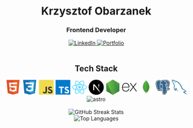 <h1 align="center">Krzysztof Obarzanek</h1>
<h3 align="center">Frontend Developer</h3>

<div align="center">
  <a href="https://linkedin.com/in/krzysztof-obarzanek-6b8803254">
    <img src="https://img.shields.io/badge/LinkedIn-0077B5?style=for-the-badge&logo=linkedin&logoColor=white" alt="LinkedIn"/>
  </a>
  <a href="https://www.kris1027.pl/">
    <img src="https://img.shields.io/badge/Portfolio-4CAF50?style=for-the-badge&logo=files&logoColor=white" alt="Portfolio"/>
  </a>
</div>

<br/>

<h2 align="center">Tech Stack</h2>

<div align="center">
  <img src="https://raw.githubusercontent.com/devicons/devicon/master/icons/html5/html5-original.svg" alt="html5" width="40" height="40"/>
  <img src="https://raw.githubusercontent.com/devicons/devicon/master/icons/css3/css3-original.svg" alt="css3" width="40" height="40"/>
  <img src="https://raw.githubusercontent.com/devicons/devicon/master/icons/javascript/javascript-original.svg" alt="javascript" width="40" height="40"/>
  <img src="https://raw.githubusercontent.com/devicons/devicon/master/icons/typescript/typescript-original.svg" alt="typescript" width="40" height="40"/>
  <img src="https://raw.githubusercontent.com/devicons/devicon/master/icons/react/react-original.svg" alt="react" width="40" height="40"/>
  <img src="https://raw.githubusercontent.com/devicons/devicon/master/icons/nextjs/nextjs-original.svg" alt="nextjs" width="40" height="40"/>
  <img src="https://raw.githubusercontent.com/devicons/devicon/master/icons/nodejs/nodejs-original.svg" alt="nodejs" width="40" height="40"/>
  <img src="https://raw.githubusercontent.com/devicons/devicon/master/icons/express/express-original.svg" alt="express" width="40" height="40"/>
  <img src="https://raw.githubusercontent.com/devicons/devicon/master/icons/mongodb/mongodb-original.svg" alt="mongodb" width="40" height="40"/>
  <img src="https://raw.githubusercontent.com/devicons/devicon/master/icons/postgresql/postgresql-original.svg" alt="postgresql" width="40" height="40"/>
  <img src="https://raw.githubusercontent.com/devicons/devicon/master/icons/mysql/mysql-original.svg" alt="mysql" width="40" height="40"/>
  <img src="https://cdn.simpleicons.org/astro/FF5D01" alt="astro" width="40" height="40"/>
</div>

<br/>

<div align="center">
  <img src="https://github-readme-streak-stats.herokuapp.com/?user=kris1027&theme=default&hide_border=true" alt="GitHub Streak Stats"/>
</div>

<div align="center">
  <img src="https://github-readme-stats.vercel.app/api/top-langs/?username=kris1027&theme=default&hide_border=true&include_all_commits=false&count_private=false&layout=compact" alt="Top Languages"/>
</div>
